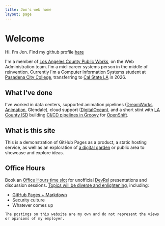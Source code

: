 ```yaml
---
title: Jon's web home
layout: page
---
```

<link rel="stylesheet" href="style.css">

# Welcome

Hi. I'm Jon. Find my github profile [here](https://github.com/jleibowitz-lacpw)

I'm a member of [Los Angeles County Public Works](https://pw.lacounty.gov), on the Web Administration team. I'm a mid-career systems person in the middle of reinvention. Currently I'm a Computer Information Systems student at [Pasadena City College](https://pasadena.edu), transferring to [Cal State LA](https://www.calstatela.edu) in 2026.

## What I've done

I've worked in data centers, supported animation pipelines ([DreamWorks Animation](https://www.dreamworks.com/), Glendale), cloud support ([DigitalOcean](https://www.digitalocean.com)), and a short stint with [LA County ISD](https://isd.lacounty.gov/) building [CI/CD pipelines in Groovy](https://www.jenkins.io/doc/book/pipeline/) for [OpenShift](https://en.wikipedia.org/wiki/OpenShift).

## What is this site

This is a demonstration of GitHub Pages as a product, a static hosting service, as well as an exploration of [a digital garden](https://bphenriques.github.io/knowledge-base/notes/digital_garden/) or public area to showcase and explore ideas. 

## Office Hours

Book an [Office Hours time slot](https://cal.com/jleibowitz-lacpw) for unofficial [DevRel](https://jleibowitz-lacpw.github.io/presentations/ideas/devrel) presentations and discussion sessions. [Topics will be diverse and enlightening](https://jleibowitz-lacpw.github.io/presentations/), including:
- [GitHub Pages + Markdown](https://jleibowitz-lacpw.github.io/presentations/web/github-pages)
- Security culture
- Whatever comes up


`The postings on this website are my own and do not represent the views or opinions of my employer.`
